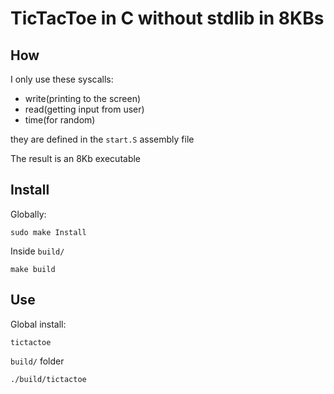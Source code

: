 # TicTacToe in C without stdlib in 8KBs

## How

I only use these syscalls:

 - write(printing to the screen)
 - read(getting input from user)
 - time(for random)

they are defined in the ```start.S``` assembly file

The result is an 8Kb executable

## Install

Globally:

```
sudo make Install
```

Inside ```build/```

```
make build
```

## Use

Global install:

```
tictactoe
```

```build/``` folder

```
./build/tictactoe
```
